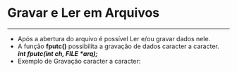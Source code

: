 # Gravar e Ler em Arquivos
---
+ Após a abertura do arquivo é possível Ler e/ou gravar dados nele.
+ A função <b>fputc()</b> possibilita a gravação de dados caracter a caracter. </br>
              <em><b>int fputc(int ch, FILE *arq);</b></em>
+ Exemplo de Gravação caracter a caracter:
